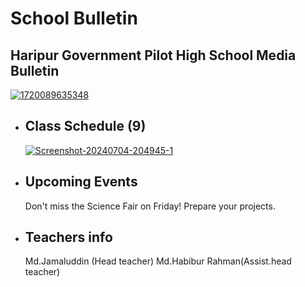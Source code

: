 <h1>School Bulletin</h1> 
<!DOCTYPE html>
<html>
<body>
 <h2>Haripur Government Pilot High School Media Bulletin </h1>
      <a href="https://ibb.co/YbfcJ1r"><img src="https://i.ibb.co/3kSpVjJ/1720089635348.jpg" alt="1720089635348" border="0"></a> 
<ul>
        <li>
            <h2>Class Schedule (9) </h2>
       <a href="https://ibb.co/mFVs5V6"><img src="https://i.ibb.co/rfRP2R4/Screenshot-20240704-204945-1.png" alt="Screenshot-20240704-204945-1" border="0"></a>
        </li>
        <li>
            <h2>Upcoming Events</h2>
            <p>Don't miss the Science Fair on Friday! Prepare your projects.</p>
        </li>
        <li>
 <h2> Teachers info </h2>
            <p> Md.Jamaluddin (Head teacher)
Md.Habibur Rahman(Assist.head teacher) </p>
        </li>
    </ul>
</body>
</html>
